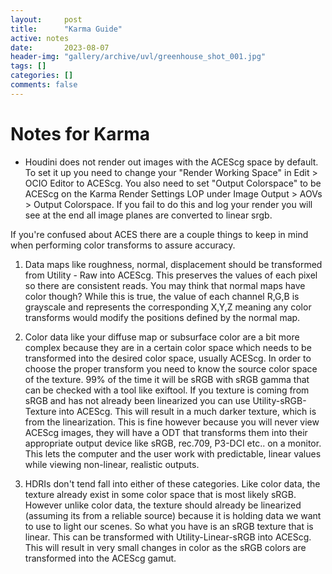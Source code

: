```yaml
---
layout:     post
title:      "Karma Guide"
active: notes
date:       2023-08-07
header-img: "gallery/archive/uvl/greenhouse_shot_001.jpg"
tags: []
categories: []
comments: false
---
```


# Notes for Karma

- Houdini does not render out images with the ACEScg space by default. To set it up you need to change your "Render Working Space" in Edit > OCIO Editor to ACEScg. You also need to set "Output Colorspace" to be ACEScg on the Karma Render Settings LOP under Image Output > AOVs > Output Colorspace. If you fail to do this and log your render you will see at the end all image planes are converted to linear srgb.  

If you're confused about ACES there are a couple things to keep in mind when performing color transforms to assure accuracy.

  1. Data maps like roughness, normal, displacement should be transformed from Utility - Raw into ACEScg. This preserves the values of each pixel so there are consistent reads. You may think that normal maps have color though? While this is true, the value of each channel R,G,B is grayscale and represents the corresponding X,Y,Z meaning any color transforms would modify the positions defined by the normal map. 

  2. Color data like your diffuse map or subsurface color are a bit more complex because they are in a certain color space which needs to be transformed into the desired color space, usually ACEScg. In order to choose the proper transform you need to know the source color space of the texture. 99% of the time it will be sRGB with sRGB gamma that can be checked with a tool like exiftool. If you texture is coming from sRGB and has not already been linearized you can use Utility-sRGB-Texture into ACEScg. This will result in a much darker texture, which is from the linearization. This is fine however because you will never view ACEScg images, they will have a ODT that transforms them into their appropriate output device like sRGB, rec.709, P3-DCI etc.. on a monitor. This lets the computer and the user work with predictable, linear values while viewing non-linear, realistic outputs.

  3. HDRIs don't tend fall into either of these categories. Like color data, the texture already exist in some color space that is most likely sRGB. However unlike color data, the texture should already be linearized (assuming its from a reliable source) because it is holding data we want to use to light our scenes. So what you have is an sRGB texture that is linear. This can be transformed with Utility-Linear-sRGB into ACEScg. This will result in very small changes in color as the sRGB colors are transformed into the ACEScg gamut. 



